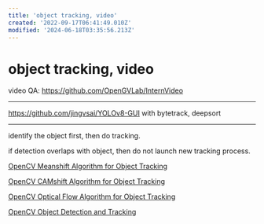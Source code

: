 ```yaml
---
title: 'object tracking, video'
created: '2022-09-17T06:41:49.010Z'
modified: '2024-06-18T03:35:56.213Z'
---
```


# object tracking, video

video QA: https://github.com/OpenGVLab/InternVideo

---

https://github.com/jingvsai/YOLOv8-GUI with bytetrack, deepsort

---

identify the object first, then do tracking.

if detection overlaps with object, then do not launch new tracking process.

[OpenCV Meanshift Algorithm for Object Tracking](https://mpolinowski.github.io/docs/IoT-and-Machine-Learning/ML/2021-12-08--opencv-meanshift-tracking/2021-12-08/)

[OpenCV CAMshift Algorithm for Object Tracking](https://mpolinowski.github.io/docs/IoT-and-Machine-Learning/ML/2021-12-09--opencv-camshift-tracking/2021-12-09/)


[OpenCV Optical Flow Algorithm for Object Tracking](https://mpolinowski.github.io/docs/IoT-and-Machine-Learning/ML/2021-12-10--opencv-optical-flow-tracking/2021-12-10)

[OpenCV Object Detection and Tracking](https://mpolinowski.github.io/docs/IoT-and-Machine-Learning/ML/2021-12-07--opencv-detection-and-tracking/2021-12-07)
